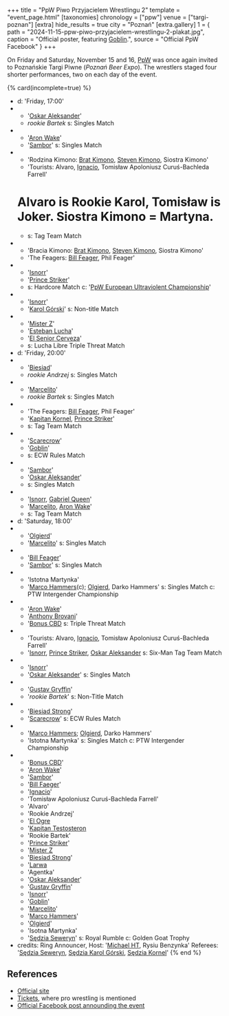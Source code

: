 +++
title = "PpW Piwo Przyjacielem Wrestlingu 2"
template = "event_page.html"
[taxonomies]
chronology = ["ppw"]
venue = ["targi-poznan"]
[extra]
hide_results = true
city = "Poznań"
[extra.gallery]
1 = { path = "2024-11-15-ppw-piwo-przyjacielem-wrestlingu-2-plakat.jpg", caption = "Official poster, featuring [Goblin](@/w/goblin.md).", source = "Official PpW Facebook" }
+++

On Friday and Saturday, November 15 and 16, [PpW](@/o/ppw.md) was once again invited to Poznańskie Targi Piwne (_Poznań Beer Expo_). The wrestlers staged four shorter performances, two on each day of the event.


{% card(incomplete=true) %}
- d: 'Friday, 17:00'
- - '[Oskar Aleksander](@/w/oskar-aleksander.md)'
  - _rookie Bartek_
    s: Singles Match
- - '[Aron Wake](@/w/aron-wake.md)'
  - '[Sambor](@/w/sambor.md)'
    s: Singles Match
- - 'Rodzina Kimono: [Brat Kimono](@/w/goblin.md), [Steven Kimono](@/w/biesiad.md), Siostra Kimono'
  - 'Tourists: Alvaro, [Ignacio](@/w/sedzia-kornel.md), Tomisław Apoloniusz Curuś-Bachleda Farrell'
  # Alvaro is Rookie Karol, Tomisław is Joker. Siostra Kimono = Martyna.
  - s: Tag Team Match
- - 'Bracia Kimono: [Brat Kimono](@/w/goblin.md), [Steven Kimono](@/w/biesiad.md), Siostra Kimono'
  - 'The Feagers: [Bill Feager](@/w/feager.md), Phil Feager'
- - '[Isnorr](@/w/isnorr.md)'
  - '[Prince Striker](@/w/royal-striker.md)'
  - s: Hardcore Match
    c: '[PpW European Ultraviolent Championship](@/c/ppw-european-ultraviolent-championship.md)'
- - '[Isnorr](@/w/isnorr.md)'
  - '[Karol Górski](@/w/sedzia-karol-gorski.md)'
    s: Non-title Match
- - '[Mister Z](@/w/mister-z.md)'
  - '[Esteban Lucha](@/w/biesiad.md)'
  - '[El Senior Cerveza](@/w/goblin.md)'
  - s: Lucha Libre Triple Threat Match
- d: 'Friday, 20:00'
- - '[Biesiad](@/w/biesiad.md)'
  - _rookie Andrzej_
    s: Singles Match
- - '[Marcelito](@/w/marcelito.md)'
  - _rookie Bartek_
    s: Singles Match
- - 'The Feagers: [Bill Feager](@/w/feager.md), Phil Feager'
  - '[Kapitan Kornel](@/w/sedzia-kornel.md), [Prince Striker](@/w/royal-striker.md)'
  - s: Tag Team Match
- - '[Scarecrow](@/w/mister-z.md)'
  - '[Goblin](@/w/goblin.md)'
  - s: ECW Rules Match
- - '[Sambor](@/w/sambor.md)'
  - '[Oskar Aleksander](@/w/oskar-aleksander.md)'
  - s: Singles Match
- - '[Isnorr](@/w/isnorr.md), [Gabriel Queen](@/w/gabriel-queen.md)'
  - '[Marcelito](@/w/marcelito.md), [Aron Wake](@/w/aron-wake.md)'
  - s: Tag Team Match
- d: 'Saturday, 18:00'
- - '[Olgierd](@/w/olgierd.md)'
  - '[Marcelito](@/w/marcelito.md)'
    s: Singles Match
- - '[Bill Feager](@/w/feager.md)'
  - '[Sambor](@/w/sambor.md)'
    s: Singles Match
- - 'Istotna Martynka'
  - '[Marco Hammers](@/w/marco-hammers.md)(c); [Olgierd](@/w/olgierd.md), Darko Hammers'
    s: Singles Match
    c: PTW Intergender Championship
- - '[Aron Wake](@/w/aron-wake.md)'
  - '[Anthony Brovani](@/w/goblin.md)'
  - '[Bonus CBD](@/w/gabriel-queen.md)
    s: Triple Threat Match
- - 'Tourists: Alvaro, [Ignacio](@/w/sedzia-kornel.md), Tomisław Apoloniusz Curuś-Bachleda Farrell'
  - '[Isnorr](@/w/isnorr.md), [Prince Striker](@/w/royal-striker.md), [Oskar Aleksander](@/w/oskar-aleksander.md)
    s: Six-Man Tag Team Match
- - '[Isnorr](@/w/isnorr.md)'
  - '[Oskar Aleksander](@/w/oskar-aleksander.md)'
    s: Singles Match
- - '[Gustav Gryffin](@/w/gustav-gryffin.md)'
  - '_rookie Bartek_'
    s: Non-Title Match
- - '[Biesiad Strong](@/w/biesiad.md)'
  - '[Scarecrow](@/w/mister-z.md)'
    s: ECW Rules Match
- - '[Marco Hammers](@/w/marco-hammers.md); [Olgierd](@/w/olgierd.md), Darko Hammers'
  - 'Istotna Martynka'
    s: Singles Match
    c: PTW Intergender Championship
- - '[Bonus CBD](@/w/gabriel-queen.md)'
  - '[Aron Wake](@/w/aron-wake.md)'
  - '[Sambor](@/w/sambor.md)'
  - '[Bill Faeger]((@/w/feager.md))'
  - '[Ignacio](@/w/sedzia-kornel.md)'
  - 'Tomisław Apoloniusz Curuś-Bachleda Farrell'
  - 'Alvaro'
  - 'Rookie Andrzej'
  - '[El Ogre](@/w/el-ogre.md)
  - '[Kapitan Testosteron](@/w/marco-hammers.md)
  - 'Rookie Bartek'
  - '[Prince Striker](@/w/royal-striker.md)'
  - '[Mister Z](@/w/mister-z.md)
  - '[Biesiad Strong](@/w/biesiad.md)'
  - '[Larwa](@/w/goblin.md)
  - 'Agentka'
  - '[Oskar Aleksander](@/w/oskar-aleksander.md)'
  - '[Gustav Gryffin](@/w/gustav-gryffin.md)'
  - '[Isnorr](@/w/isnorr.md)'
  - '[Goblin](@/w/goblin.md)'
  - '[Marcelito](@/w/marcelito.md)'
  - '[Marco Hammers](@/w/marco-hammers.md)'
  - '[Olgierd](@/w/olgierd.md)'
  - 'Isotna Martynka'
  - '[Sędzia Seweryn](@/w/sedzia-seweryn.md)'
  s: Royal Rumble
  c: Golden Goat Trophy
- credits:
    Ring Announcer, Host: '[Michael HT](@/w/michael-ht.md), Rysiu Benzynka'
    Referees: '[Sędzia Seweryn](@/w/sedzia-seweryn.md), [Sędzia Karol Górski](@/w/sedzia-karol-gorski.md), [Sędzia Kornel](@/w/sedzia-kornel.md)'
{% end %}

## References

* [Official site](https://targipiwne.pl/)
* [Tickets](https://sklep.targowo.com/targi-piwne/), where pro wrestling is mentioned
* [Official Facebook post announding the event](https://www.facebook.com/OficjalnePPW/posts/pfbid02enHaiiLSDJbPT47DiuCoiEMuwk4TCxGqtfHsGLC7T46xaE4d9rg6ssipBKLivMWnl)
